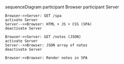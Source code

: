 sequenceDiagram
participant Browser
participant Server

    Browser->>Server: GET /spa
    activate Server
    Server-->>Browser: HTML + JS + CSS (SPA)
    deactivate Server

    Browser->>Server: GET /notes (JSON)
    activate Server
    Server-->>Browser: JSON array of notes
    deactivate Server

    Browser->>Browser: Render notes in SPA
